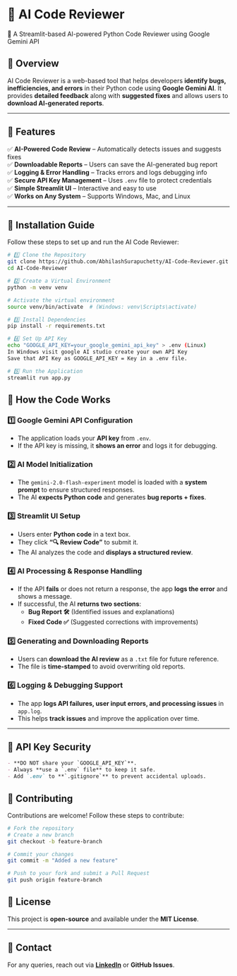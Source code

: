 # 🤖 AI Code Reviewer  

🚀 A Streamlit-based AI-powered Python Code Reviewer using Google Gemini API  

## 🌟 Overview  

AI Code Reviewer is a web-based tool that helps developers **identify bugs, inefficiencies, and errors** in their Python code using **Google Gemini AI**. It provides **detailed feedback** along with **suggested fixes** and allows users to **download AI-generated reports**.  

---

## 🌟 Features  

✅ **AI-Powered Code Review** – Automatically detects issues and suggests fixes  
✅ **Downloadable Reports** – Users can save the AI-generated bug report  
✅ **Logging & Error Handling** – Tracks errors and logs debugging info  
✅ **Secure API Key Management** – Uses `.env` file to protect credentials  
✅ **Simple Streamlit UI** – Interactive and easy to use  
✅ **Works on Any System** – Supports Windows, Mac, and Linux  

---

## 📌 Installation Guide  

Follow these steps to set up and run the AI Code Reviewer:  

```sh
# 1️⃣ Clone the Repository  
git clone https://github.com/AbhilashSurapuchetty/AI-Code-Reviewer.git
cd AI-Code-Reviewer

# 2️⃣ Create a Virtual Environment  
python -m venv venv  

# Activate the virtual environment  
source venv/bin/activate  # (Windows: venv\Scripts\activate)

# 3️⃣ Install Dependencies  
pip install -r requirements.txt

# 4️⃣ Set Up API Key  
echo "GOOGLE_API_KEY=your_google_gemini_api_key" > .env (Linux)
In Windows visit google AI studio create your own API Key
Save that API Key as GOOGLE_API_KEY = Key in a .env file.

# 5️⃣ Run the Application  
streamlit run app.py
```


## 📌 How the Code Works  

### 1️⃣ Google Gemini API Configuration  
- The application loads your **API key** from `.env`.  
- If the API key is missing, it **shows an error** and logs it for debugging.  

### 2️⃣ AI Model Initialization  
- The `gemini-2.0-flash-experiment` model is loaded with a **system prompt** to ensure structured responses.  
- The AI **expects Python code** and generates **bug reports + fixes**.  

### 3️⃣ Streamlit UI Setup  
- Users enter **Python code** in a text box.  
- They click **“🔍 Review Code”** to submit it.  
- The AI analyzes the code and **displays a structured review**.  

### 4️⃣ AI Processing & Response Handling  
- If the API **fails** or does not return a response, the app **logs the error** and shows a message.  
- If successful, the AI **returns two sections**:  
  - **Bug Report 🛠️** (Identified issues and explanations)  
  - **Fixed Code ✅** (Suggested corrections with improvements)  

### 5️⃣ Generating and Downloading Reports  
- Users can **download the AI review** as a `.txt` file for future reference.  
- The file is **time-stamped** to avoid overwriting old reports.  

### 6️⃣ Logging & Debugging Support  
- The app **logs API failures, user input errors, and processing issues** in `app.log`.  
- This helps **track issues** and improve the application over time.  

---

## 📌 API Key Security  

```md
- **DO NOT share your `GOOGLE_API_KEY`**.  
- Always **use a `.env` file** to keep it safe.  
- Add `.env` to **`.gitignore`** to prevent accidental uploads.

```

## 🤝 Contributing  

Contributions are welcome! Follow these steps to contribute:  

```sh
# Fork the repository  
# Create a new branch  
git checkout -b feature-branch  

# Commit your changes  
git commit -m "Added a new feature"  

# Push to your fork and submit a Pull Request  
git push origin feature-branch  
```
## 📜 License  
This project is **open-source** and available under the **MIT License**.  

---

## 📧 Contact  
For any queries, reach out via **[LinkedIn](https://www.linkedin.com/in/abhilash-surapuchetty-baa0a4267/)** or **GitHub Issues**.  


